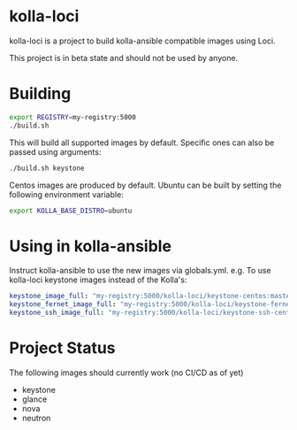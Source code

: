 # kolla-loci
kolla-loci is a project to build kolla-ansible compatible images using Loci.

This project is in beta state and should not be used by anyone.

# Building
``` bash
export REGISTRY=my-registry:5000
./build.sh
```

This will build all supported images by default. Specific ones can also be passed using arguments:

``` bash
./build.sh keystone
```

Centos images are produced by default. Ubuntu can be built by setting the following environment
variable:
``` bash
export KOLLA_BASE_DISTRO=ubuntu
```

# Using in kolla-ansible
Instruct kolla-ansible to use the new images via globals.yml. e.g. To use kolla-loci keystone images
instead of the Kolla's:
``` yaml
keystone_image_full: "my-registry:5000/kolla-loci/keystone-centos:master"
keystone_fernet_image_full: "my-registry:5000/kolla-loci/keystone-fernet-centos:master"
keystone_ssh_image_full: "my-registry:5000/kolla-loci/keystone-ssh-centos:master"
```

# Project Status
The following images should currently work (no CI/CD as of yet)
* keystone
* glance
* nova
* neutron

